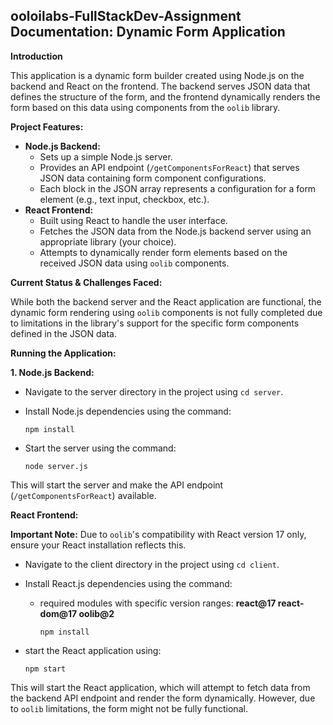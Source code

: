 ## ooloilabs-FullStackDev-Assignment Documentation: Dynamic Form Application

**Introduction**

This application is a dynamic form builder created using Node.js on the backend and React on the frontend. The backend serves JSON data that defines the structure of the form, and the frontend dynamically renders the form based on this data using components from the `oolib` library.


**Project Features:**

- **Node.js Backend:**
    - Sets up a simple Node.js server.
    - Provides an API endpoint (`/getComponentsForReact`) that serves JSON data containing form component configurations.
    - Each block in the JSON array represents a configuration for a form element (e.g., text input, checkbox, etc.).
- **React Frontend:**
    - Built using React to handle the user interface.
    - Fetches the JSON data from the Node.js backend server using an appropriate library (your choice).
    - Attempts to dynamically render form elements based on the received JSON data using `oolib` components.


**Current Status & Challenges Faced:**

While both the backend server and the React application are functional, the dynamic form rendering using `oolib` components is not fully completed due to limitations in the library's support for the specific form components defined in the JSON data. 



**Running the Application:**

**1. Node.js Backend:**

- Navigate to the server directory in the project using ```cd server```.
- Install Node.js dependencies using the command:

   ```npm install```

- Start the server using the command:

   ```node server.js ```

This will start the server and make the API endpoint (`/getComponentsForReact`) available.




**React Frontend:**

**Important Note:** Due to `oolib`'s compatibility with React version 17 only, ensure your React installation reflects this.


- Navigate to the client directory in the project using ```cd client```.
- Install React.js dependencies using the command:

  - required modules with specific version ranges: **react@17 react-dom@17 oolib@2** 

     ```npm install```

 - start the React application using:

     ```npm start```
   

This will start the React application, which will attempt to fetch data from the backend API endpoint and render the form dynamically. However, due to `oolib` limitations, the form might not be fully functional.




